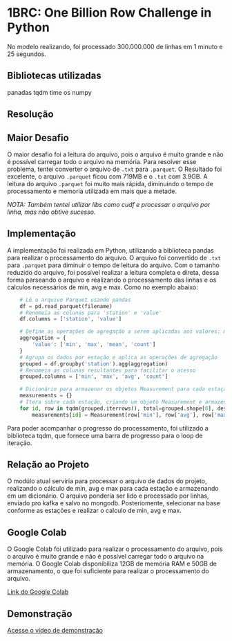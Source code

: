 # 1BRC: One Billion Row Challenge in Python

No modelo realizando, foi processado 300.000.000 de linhas em 1 minuto e 25 segundos.

## Bibliotecas utilizadas

panadas
tqdm
time
os
numpy

## Resolução

## Maior Desafio

O maior desafio foi a leitura do arquivo, pois o arquivo é muito grande e não é possível carregar todo o arquivo na memória. Para resolver esse problema, tentei converter o arquivo de `.txt` para `.parquet`. O Resultado foi excelente, o arquivo `.parquet` ficou com 719MB e o `.txt` com 3.9GB. A leitura do arquivo `.parquet` foi muito mais rápida, diminuindo o tempo de processamento e memoria utilizada em mais que a metade.

*NOTA: Também tentei utilizar libs como cudf e processar o arquivo por linha, mas não obtive sucesso.*

## Implementação

A implementação foi realizada em Python, utilizando a biblioteca pandas para realizar o processamento do arquivo. O arquivo foi convertido de `.txt` para `.parquet` para diminuir o tempo de leitura do arquivo. Com o tamanho reduzido do arquivo, foi possível realizar a leitura completa e direta, dessa forma parseando o arquivo e realizando o processamento das linhas e os calculos necessários de min, avg e max. Como no exemplo abaixo:

```python
    # Lê o arquivo Parquet usando pandas
    df = pd.read_parquet(filename)
    # Renomeia as colunas para 'station' e 'value'
    df.columns = ['station', 'value']

    # Define as operações de agregação a serem aplicadas aos valores: mínimo, máximo, média e contagem
    aggregation = {
        'value': ['min', 'max', 'mean', 'count']
    }
    # Agrupa os dados por estação e aplica as operações de agregação
    grouped = df.groupby('station').agg(aggregation)
    # Renomeia as colunas resultantes para facilitar o acesso
    grouped.columns = ['min', 'max', 'avg', 'count']

    # Dicionário para armazenar os objetos Measurement para cada estação
    measurements = {}
    # Itera sobre cada estação, criando um objeto Measurement e armazenando no dicionário
    for id, row in tqdm(grouped.iterrows(), total=grouped.shape[0], desc="Processing"):
        measurements[id] = Measurement(row['min'], row['avg'], row['max'], row['count'])
```

Para poder acompanhar o progresso do processamento, foi utilizado a biblioteca tqdm, que fornece uma barra de progresso para o loop de iteração.

## Relação ao Projeto

O modúlo atual serviria para processar o arquivo de dados do projeto, realizando o cálculo de min, avg e max para cada estação e armazenando em um dicionário. O arquivo ponderia ser lido e processado por linhas, enviado pro kafka e salvo no mongodb. Posteriomente, selecionar na base conforme as estações e realizar o calculo de min, avg e max.

## Google Colab

O Google Colab foi utilizado para realizar o processamento do arquivo, pois o arquivo é muito grande e não é possível carregar todo o arquivo na memória. O Google Colab disponibiliza 12GB de memória RAM e 50GB de armazenamento, o que foi suficiente para realizar o processamento do arquivo.

[Link do Google Colab](https://colab.research.google.com/drive/17klqlnlCFMlXlecbz5dPw1298vHeVeG8?usp=sharing)

## Demonstração

[Acesse o vídeo de demonstração](https://drive.google.com/file/d/1GQnNyypDDCmOr4_QYfHf8qNKJChi6UTQ/view?usp=drive_link)